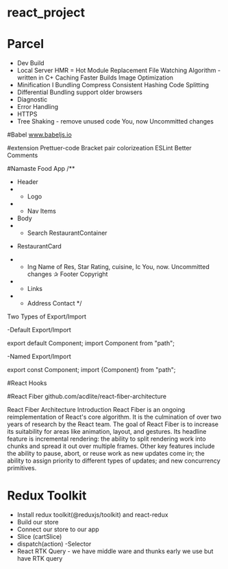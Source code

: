 ﻿# react_project


# Parcel
- Dev Build
- Local Server
HMR = Hot Module Replacement
File Watching Algorithm - written in C+
Caching Faster Builds
Image Optimization
- Minification I
Bundling
Compress
Consistent Hashing
Code Splitting
- Differential Bundling support older browsers
- Diagnostic
- Error Handling
- HTTPS
- Tree Shaking - remove unused code You, now Uncommitted changes


#Babel
www.babeljs.io

#extension
Prettuer-code 
Bracket pair colorizeation
ESLint
Better Comments


#Namaste Food App
/**
* Header
* - Logo
* - Nav Items
* Body
* - Search
RestaurantContainer
- RestaurantCard
* - Ing
Name of Res, Star Rating, cuisine, Ic You, now. Uncommitted changes
✰ Footer
Copyright
* - Links
* - Address
Contact
*/

Two Types of Export/Import

-Default Export/Import

export default Component;
import Component from "path";

-Named Export/Import

export const Component;
import {Component} from "path";

#React Hooks

#React Fiber
github.com/acdlite/react-fiber-architecture

React Fiber Architecture
Introduction
React Fiber is an ongoing reimplementation of React's core algorithm. It is the culmination of over two years of
research by the React team.
The goal of React Fiber is to increase its suitability for areas like animation, layout, and gestures. Its headline
feature is incremental rendering: the ability to split rendering work into chunks and spread it out over multiple
frames.
Other key features include the ability to pause, abort, or reuse work as new updates come in; the ability to assign
priority to different types of updates; and new concurrency primitives.


# Redux Toolkit
 - Install redux toolkit(@reduxjs/toolkit) and react-redux
 - Build our store
 - Connect our store to our app
 - Slice (cartSlice)
 - dispatch(action)
 -Selector 
 - React RTK Query - we have middle ware and thunks early we use but have RTK query